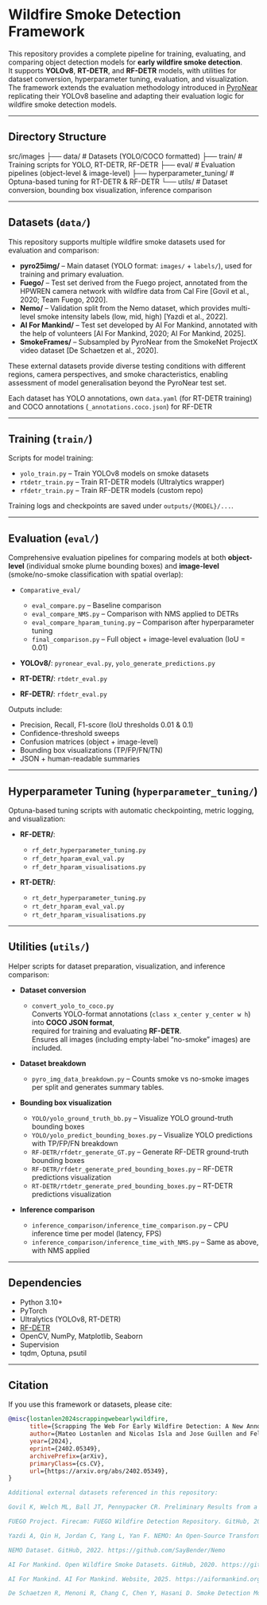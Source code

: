 # Wildfire Smoke Detection Framework

This repository provides a complete pipeline for training, evaluating, and comparing object detection models for **early wildfire smoke detection**.  
It supports **YOLOv8**, **RT-DETR**, and **RF-DETR** models, with utilities for dataset conversion, hyperparameter tuning, evaluation, and visualization.  
The framework extends the evaluation methodology introduced in [PyroNear](https://pyronear.org) replicating their YOLOv8 baseline and adapting their evaluation logic for wildfire smoke detection models.

---

## Directory Structure

src/images
├── data/ # Datasets (YOLO/COCO formatted)
├── train/ # Training scripts for YOLO, RT-DETR, RF-DETR
├── eval/ # Evaluation pipelines (object-level & image-level)
├── hyperparameter_tuning/ # Optuna-based tuning for RT-DETR & RF-DETR
└── utils/ # Dataset conversion, bounding box visualization, inference comparison

---

## Datasets (`data/`)

This repository supports multiple wildfire smoke datasets used for evaluation and comparison:  

- **pyro25img/** – Main dataset (YOLO format: `images/` + `labels/`), used for training and primary evaluation.  
- **Fuego/** – Test set derived from the Fuego project, annotated from the HPWREN camera network with wildfire data from Cal Fire [Govil et al., 2020; Team Fuego, 2020].  
- **Nemo/** – Validation split from the Nemo dataset, which provides multi-level smoke intensity labels (low, mid, high) [Yazdi et al., 2022].  
- **AI For Mankind/** – Test set developed by AI For Mankind, annotated with the help of volunteers [AI For Mankind, 2020; AI For Mankind, 2025].  
- **SmokeFrames/** – Subsampled by PyroNear from the SmokeNet ProjectX video dataset [De Schaetzen et al., 2020].  

These external datasets provide diverse testing conditions with different regions, camera perspectives, and smoke characteristics, enabling assessment of model generalisation beyond the PyroNear test set.

Each dataset has YOLO annotations, own `data.yaml` (for RT-DETR training) and COCO annotations (`_annotations.coco.json`) for RF-DETR

---

## Training (`train/`)

Scripts for model training:

- `yolo_train.py` – Train YOLOv8 models on smoke datasets  
- `rtdetr_train.py` – Train RT-DETR models (Ultralytics wrapper)  
- `rfdetr_train.py` – Train RF-DETR models (custom repo)

Training logs and checkpoints are saved under `outputs/{MODEL}/...`.

---

## Evaluation (`eval/`)

Comprehensive evaluation pipelines for comparing models at both **object-level** (individual smoke plume bounding boxes) and **image-level** (smoke/no-smoke classification with spatial overlap):

- `Comparative_eval/`
  - `eval_compare.py` – Baseline comparison  
  - `eval_compare_NMS.py` – Comparison with NMS applied to DETRs  
  - `eval_compare_hparam_tuning.py` – Comparison after hyperparameter tuning  
  - `final_comparison.py` – Full object + image-level evaluation (IoU = 0.01)

- **YOLOv8/**: `pyronear_eval.py`, `yolo_generate_predictions.py`  
- **RT-DETR/**: `rtdetr_eval.py`  
- **RF-DETR/**: `rfdetr_eval.py`

Outputs include:
- Precision, Recall, F1-score (IoU thresholds 0.01 & 0.1)  
- Confidence-threshold sweeps  
- Confusion matrices (object + image-level)  
- Bounding box visualizations (TP/FP/FN/TN)  
- JSON + human-readable summaries  

---

## Hyperparameter Tuning (`hyperparameter_tuning/`)

Optuna-based tuning scripts with automatic checkpointing, metric logging, and visualization:

- **RF-DETR/**:  
  - `rf_detr_hyperparameter_tuning.py`  
  - `rf_detr_hparam_eval_val.py`  
  - `rf_detr_hparam_visualisations.py`

- **RT-DETR/**:  
  - `rt_detr_hyperparameter_tuning.py`  
  - `rt_detr_hparam_eval_val.py`  
  - `rt_detr_hparam_visualisations.py`

---

## Utilities (`utils/`)

Helper scripts for dataset preparation, visualization, and inference comparison:

- **Dataset conversion**
  - `convert_yolo_to_coco.py`  
    Converts YOLO-format annotations (`class x_center y_center w h`) into **COCO JSON format**,  
    required for training and evaluating **RF-DETR**.  
    Ensures all images (including empty-label “no-smoke” images) are included.

- **Dataset breakdown**
  - `pyro_img_data_breakdown.py` – Counts smoke vs no-smoke images per split and generates summary tables.

- **Bounding box visualization**
  - `YOLO/yolo_ground_truth_bb.py` – Visualize YOLO ground-truth bounding boxes  
  - `YOLO/yolo_predict_bounding_boxes.py` – Visualize YOLO predictions with TP/FP/FN breakdown  
  - `RF-DETR/rfdetr_generate_GT.py` – Generate RF-DETR ground-truth bounding boxes 
  - `RF-DETR/rfdetr_generate_pred_bounding_boxes.py` – RF-DETR predictions visualization  
  - `RT-DETR/rtdetr_generate_pred_bounding_boxes.py` – RT-DETR predictions visualization  

- **Inference comparison**
  - `inference_comparison/inference_time_comparison.py` – CPU inference time per model (latency, FPS)  
  - `inference_comparison/inference_time_with_NMS.py` – Same as above, with NMS applied  

---

## Dependencies

- Python 3.10+  
- PyTorch  
- Ultralytics (YOLOv8, RT-DETR)  
- [RF-DETR](https://github.com/roboflow/rf-detr)  
- OpenCV, NumPy, Matplotlib, Seaborn  
- Supervision  
- tqdm, Optuna, psutil  

---

## Citation

If you use this framework or datasets, please cite:  

```bibtex
@misc{lostanlen2024scrappingwebearlywildfire,
      title={Scrapping The Web For Early Wildfire Detection: A New Annotated Dataset of Images and Videos of Smoke Plumes In-the-wild}, 
      author={Mateo Lostanlen and Nicolas Isla and Jose Guillen and Felix Veith and Cristian Buc and Valentin Barriere},
      year={2024},
      eprint={2402.05349},
      archivePrefix={arXiv},
      primaryClass={cs.CV},
      url={https://arxiv.org/abs/2402.05349}, 
}

Additional external datasets referenced in this repository:

Govil K, Welch ML, Ball JT, Pennypacker CR. Preliminary Results from a Wildfire Detection System Using Deep Learning on Remote Camera Images. Remote Sensing. 2020;12(1):166. https://doi.org/10.3390/rs12010166

FUEGO Project. Firecam: FUEGO Wildfire Detection Repository. GitHub, 2020. https://github.com/fuego-dev/firecam

Yazdi A, Qin H, Jordan C, Yang L, Yan F. NEMO: An Open-Source Transformer-Supercharged Benchmark for Fine-Grained Wildfire Smoke Detection. Remote Sensing. 2022;14(16):3979. https://doi.org/10.3390/rs14163979

NEMO Dataset. GitHub, 2022. https://github.com/SayBender/Nemo

AI For Mankind. Open Wildfire Smoke Datasets. GitHub, 2020. https://github.com/aiformankind/wildfire-smoke-dataset

AI For Mankind. AI For Mankind. Website, 2025. https://aiformankind.org/

De Schaetzen R, Menoni R, Chang C, Chen Y, Hasani D. Smoke Detection Model on the ALERTWildfire Camera Network. ProjectX Report, 2020. https://rdesc.dev/project_x_final.pdf